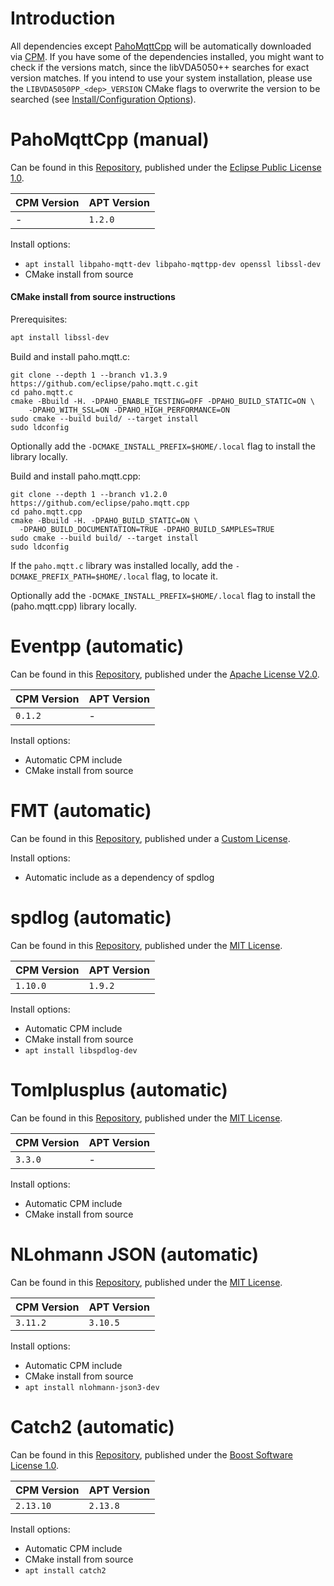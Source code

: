 # Introduction

All dependencies except [PahoMqttCpp](#pahomqttcpp) will be automatically downloaded via [CPM](https://github.com/cpm-cmake/CPM.cmake). If you have some of the dependencies
installed, you might want to check if the versions match, since the libVDA5050++ searches
for exact version matches. If you intend to use your system installation, please use the
`LIBVDA5050PP_<dep>_VERSION` CMake flags to overwrite the version to be searched (see [Install/Configuration Options](install.md#configuration-options)).

# PahoMqttCpp (manual)

Can be found in this [Repository](https://github.com/eclipse/paho.mqtt.cpp), published under the [Eclipse Public License 1.0](https://github.com/eclipse/paho.mqtt.cpp/blob/master/epl-v10).

| CPM Version | APT Version |
| ----------- | ----------- |
| -           | `1.2.0`     |

Install options:

- `apt install libpaho-mqtt-dev libpaho-mqttpp-dev openssl libssl-dev`
- CMake install from source

#### CMake install from source instructions

Prerequisites:

```sh
apt install libssl-dev
```

Build and install paho.mqtt.c:

```shell
git clone --depth 1 --branch v1.3.9 https://github.com/eclipse/paho.mqtt.c.git
cd paho.mqtt.c
cmake -Bbuild -H. -DPAHO_ENABLE_TESTING=OFF -DPAHO_BUILD_STATIC=ON \
    -DPAHO_WITH_SSL=ON -DPAHO_HIGH_PERFORMANCE=ON
sudo cmake --build build/ --target install
sudo ldconfig
```

Optionally add the `-DCMAKE_INSTALL_PREFIX=$HOME/.local` flag to install
the library locally.


Build and install paho.mqtt.cpp:

```shell
git clone --depth 1 --branch v1.2.0 https://github.com/eclipse/paho.mqtt.cpp
cd paho.mqtt.cpp
cmake -Bbuild -H. -DPAHO_BUILD_STATIC=ON \
  -DPAHO_BUILD_DOCUMENTATION=TRUE -DPAHO_BUILD_SAMPLES=TRUE
sudo cmake --build build/ --target install
sudo ldconfig
```

If the `paho.mqtt.c` library was installed locally, add the `-DCMAKE_PREFIX_PATH=$HOME/.local` flag,
to locate it.

Optionally add the `-DCMAKE_INSTALL_PREFIX=$HOME/.local` flag to install
the (paho.mqtt.cpp) library locally.

# Eventpp (automatic)

Can be found in this [Repository](https://github.com/wqking/eventpp), published under the [Apache License V2.0](http://www.apache.org/licenses/LICENSE-2.0).

| CPM Version | APT Version |
| ----------- | ----------- |
| `0.1.2`     | -           |

Install options:

- Automatic CPM include
- CMake install from source

# FMT (automatic)

Can be found in this [Repository](https://github.com/fmtlib/fmt), published under a [Custom License](https://github.com/fmtlib/fmt/blob/master/LICENSE).

Install options:

- Automatic include as a dependency of spdlog

# spdlog (automatic)

Can be found in this [Repository](https://github.com/gabime/spdlog), published under the [MIT License](https://github.com/gabime/spdlog/blob/v1.x/LICENSE).

| CPM Version | APT Version |
| ----------- | ----------- |
| `1.10.0`    | `1.9.2`     |

Install options:

- Automatic CPM include
- CMake install from source
- `apt install libspdlog-dev`

# Tomlplusplus (automatic)

Can be found in this [Repository](https://github.com/marzer/tomlplusplus), published under the [MIT License](https://github.com/marzer/tomlplusplus/blob/master/LICENSE).

| CPM Version | APT Version |
| ----------- | ----------- |
| `3.3.0`     | -           |

Install options:

- Automatic CPM include
- CMake install from source

# NLohmann JSON (automatic)
Can be found in this [Repository](https://github.com/nlohmann/json), published under the [MIT License](https://github.com/nlohmann/json/blob/develop/LICENSE.MIT).

| CPM Version | APT Version |
| ----------- | ----------- |
| `3.11.2`    | `3.10.5`    |

Install options:

- Automatic CPM include
- CMake install from source
- `apt install nlohmann-json3-dev`

# Catch2 (automatic)
Can be found in this [Repository](https://github.com/catchorg/Catch2), published under the [Boost Software License 1.0](https://github.com/catchorg/Catch2/blob/devel/LICENSE.txt).

| CPM Version | APT Version |
| ----------- | ----------- |
| `2.13.10`   | `2.13.8`    |

Install options:

- Automatic CPM include
- CMake install from source
- `apt install catch2`
